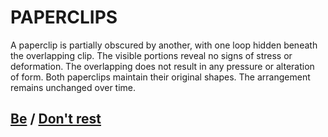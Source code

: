 # PAPERCLIPS

A paperclip is partially obscured by another, with one loop hidden beneath the overlapping clip. The visible portions reveal no signs of stress or deformation. The overlapping does not result in any pressure or alteration of form. Both paperclips maintain their original shapes. The arrangement remains unchanged over time.

## [Be](page-d30d1cba6a8821ca) / [Don't rest](page-29e15d155b7a6fa7)
